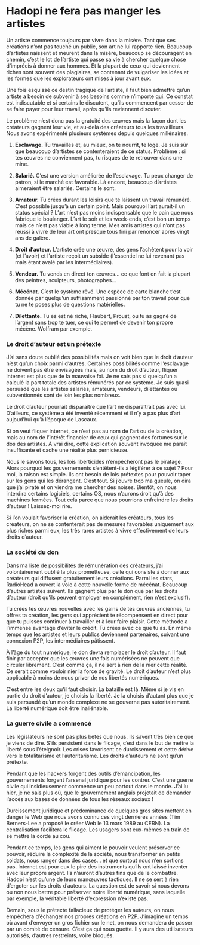 # Hadopi ne fera pas manger les artistes

Un artiste commence toujours par vivre dans la misère. Tant que ses créations n’ont pas touché un public, son art ne lui rapporte rien. Beaucoup d’artistes naissent et meurent dans la misère, beaucoup se découragent en chemin, c’est le lot de l’artiste qui passe sa vie à chercher quelque chose d’imprécis à donner aux hommes. Et la plupart de ceux qui deviennent riches sont souvent des plagiaires, se contenant de vulgariser les idées et les formes que les explorateurs ont mises à jour avant eux.<span id="more-5147"></span>

Une fois esquissé ce destin tragique de l’artiste, il faut bien admettre qu’un artiste a besoin de subvenir à ses besoins comme n’importe qui. Ce constat est indiscutable et si certains le discutent, qu’ils commencent par cesser de se faire payer pour leur travail, après qu’ils reviennent discuter.

Le problème n’est donc pas la gratuité des œuvres mais la façon dont les créateurs gagnent leur vie, et au-delà des créateurs tous les travailleurs. Nous avons expérimenté plusieurs systèmes depuis quelques millénaires.

1. **Esclavage.** Tu travailles et, au mieux, on te nourrit, te loge. Je suis sûr que beaucoup d’artistes se contenteraient de ce status. Problème : si tes œuvres ne conviennent pas, tu risques de te retrouver dans une mine.

2. **Salarié.** C’est une version améliorée de l’esclavage. Tu peux changer de patron, si le marché est favorable. Là encore, beaucoup d’artistes aimeraient être salariés. Certains le sont.

3. **Amateur.** Tu crées durant les loisirs que te laissent un travail rémunéré. C’est possible jusqu’à un certain point. Mais pourquoi l’art aurait-il un status spécial ? L’art n’est pas moins indispensable que le pain que nous fabrique le boulanger. L’art le soir et les week-ends, c’est bon un temps mais ce n’est pas viable à long terme. Mes amis artistes qui n’ont pas réussi à vivre de leur art ont presque tous fini par renoncer après vingt ans de galère.

4. **Droit d’auteur.** L’artiste crée une œuvre, des gens l’achètent pour la voir (et l’avoir) et l’artiste reçoit un subside (l’essentiel ne lui revenant pas mais étant avalé par les intermédiaires).

5. **Vendeur.** Tu vends en direct ton œuvres… ce que font en fait la plupart des peintres, sculpteurs, photographes…

6. **Mécénat.** C’est le système rêvé. Une espèce de carte blanche t’est donnée par quelqu’un suffisamment passionné par ton travail pour que tu ne te poses plus de questions matérielles.

7. **Dilettante.** Tu es est né riche, Flaubert, Proust, ou tu as gagné de l’argent sans trop te tuer, ce qui te permet de devenir ton propre mécène. Wolfram par exemple.

### Le droit d’auteur est un prétexte

J’ai sans doute oublié des possibilités mais on voit bien que le droit d’auteur n’est qu’un choix parmi d’autres. Certaines possibilités comme l’esclavage ne doivent pas être envisagées mais, au nom du droit d’auteur, fliquer internet est plus que de la mauvaise foi. Je ne sais pas si quelqu’un a calculé la part totale des artistes rémunérés par ce système. Je suis quasi persuadé que les artistes salariés, amateurs, vendeurs, dilettantes ou subventionnés sont de loin les plus nombreux.

Le droit d’auteur pourrait disparaître que l’art ne disparaîtrait pas avec lui. D’ailleurs, ce système a été inventé récemment et il n’y a pas plus d’art aujoud’hui qu’à l’époque de Lascaux.

Si on veut fliquer internet, ce n’est pas au nom de l’art ou de la création, mais au nom de l’intérêt financier de ceux qui gagnent des fortunes sur le dos des artistes. À vrai dire, cette explication souvent invoquée me paraît insuffisante et cache une réalité plus pernicieuse.

Nous le savons tous, les lois liberticides n’empêcheront pas le piratage. Alors pourquoi les gouvernements s’entêtent-ils à légiférer à ce sujet ? Pour moi, la raison est simple. Ils ont besoin de lois prétextes pour pouvoir taper sur les gens qui les dérangent. C’est tout. Si j’ouvre trop ma gueule, on dira que j’ai piraté et on viendra me chercher des noises. Bientôt, on nous interdira certains logiciels, certains OS, nous n’aurons droit qu’à des machines fermées. Tout cela parce que nous pourrions enfreindre les droits d’auteur ! Laissez-moi rire.

Si l’on voulait favoriser la création, on aiderait les créateurs, tous les créateurs, on ne se contenterait pas de mesures favorables uniquement aux plus riches parmi eux, les très rares artistes à vivre effectivement de leurs droits d’auteur.

### La société du don

Dans ma liste de possibilités de rémunération des créateurs, j’ai volontairement oublié la plus prometteuse, celle qui consiste à donner aux créateurs qui diffusent gratuitement leurs créations. Parmi les stars, RadioHead a ouvert la voie à cette nouvelle forme de mécénat. Beaucoup d’autres artistes suivent. Ils gagnent plus par le don que par les droits d’auteur (droit qu’ils peuvent employer en complément, rien n’est exclusif).

Tu crées tes œuvres nouvelles avec les gains de tes œuvres anciennes, tu offres ta création, les gens qui apprécient te récompensent en direct pour que tu puisses continuer à travailler et à leur faire plaisir. Cette méthode a l’immense avantage d’éviter le crédit. Tu crées avec ce que tu as. En même temps que les artistes et leurs publics deviennent partenaires, suivant une connexion P2P, les intermédiaires pâtissent.

À l’âge du tout numérique, le don devra remplacer le droit d’auteur. Il faut finir par accepter que les œuvres une fois numérisées ne peuvent que circuler librement. C’est comme ça, il ne sert à rien de la nier cette réalité. Ce serait comme vouloir nier la force de gravité. Le droit d’auteur n’est plus applicable à moins de nous priver de nos libertés numériques.

C’est entre les deux qu’il faut choisir. La bataille est là. Même si je vis en partie du droit d’auteur, je choisis la liberté. Je la choisis d’autant plus que je suis persuadé qu’un monde complexe ne se gouverne pas autoritairement. La liberté numérique doit être inaliénable.

### La guerre civile a commencé

Les législateurs ne sont pas plus bêtes que nous. Ils savent très bien ce que je viens de dire. S’ils persistent dans le flicage, c’est dans le but de mettre la liberté sous l’éteignoir. Les crises favorisent ce durcissement et cette dérive vers le totalitarisme et l’autoritarisme. Les droits d’auteurs ne sont qu’un prétexte.

Pendant que les hackers forgent des outils d’émancipation, les gouvernements forgent l’arsenal juridique pour les contrer. C’est une guerre civile qui insidieusement commence un peu partout dans le monde. J’ai lu hier, je ne sais plus où, que le gouvernement anglais projetait de demander l’accès aux bases de données de tous les réseaux sociaux !

Durcissement juridique et prédominance de quelques gros sites mettent en danger le Web que nous avons connu ces vingt dernières années (Tim Berners-Lee a proposé le créer Web le 13 mars 1989 au CERN). La centralisation facilitera le flicage. Les usagers sont eux-mêmes en train de se mettre la corde au cou.

Pendant ce temps, les gens qui aiment le pouvoir veulent préserver ce pouvoir, réduire la complexité de la société, nous transformer en petits soldats, nous ranger dans des cases… et que surtout nous n’en sortions pas. Internet est pour eux le pire des instruments qu’ils ont laissé inventer avec leur propre argent. Ils n’auront d’autres fins que de le combattre. Hadopi n’est qu’une de leurs manœuvres tactiques. Il ne se sert à rien d’ergoter sur les droits d’auteurs. La question est de savoir si nous devons ou non nous battre pour préserver notre liberté numérique, sans laquelle par exemple, la véritable liberté d’expression n’existe pas.

Demain, sous le prétexte fallacieux de protéger les auteurs, on nous empêchera d’échanger nos propres créations en P2P. J’imagine un temps où avant d’envoyer un gros fichier sur le net, on nous demandera de passer par un comité de censure. C’est ça qui nous guette. Il y aura des utilisateurs autorisés, d’autres restreints, voire bloqués.